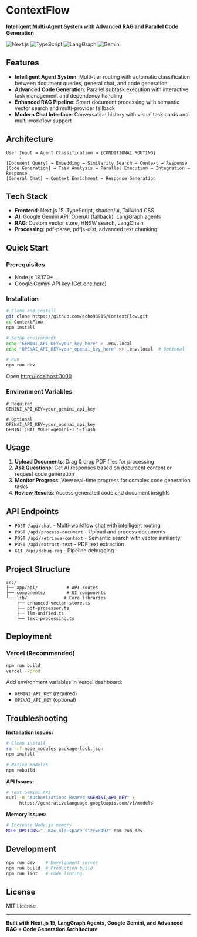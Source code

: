 # ContextFlow

**Intelligent Multi-Agent System with Advanced RAG and Parallel Code Generation**

![Next.js](https://img.shields.io/badge/Next.js-15.5.0-black) ![TypeScript](https://img.shields.io/badge/TypeScript-5-blue) ![LangGraph](https://img.shields.io/badge/LangGraph-Agent-green) ![Gemini](https://img.shields.io/badge/AI-Google_Gemini-orange)

## Features

- **Intelligent Agent System**: Multi-tier routing with automatic classification between document queries, general chat, and code generation
- **Advanced Code Generation**: Parallel subtask execution with interactive task management and dependency handling
- **Enhanced RAG Pipeline**: Smart document processing with semantic vector search and multi-provider fallback
- **Modern Chat Interface**: Conversation history with visual task cards and multi-workflow support

## Architecture

```
User Input → Agent Classification → [CONDITIONAL ROUTING]
     ↓
[Document Query] → Embedding → Similarity Search → Context → Response
[Code Generation] → Task Analysis → Parallel Execution → Integration → Response
[General Chat] → Context Enrichment → Response Generation
```

## Tech Stack

- **Frontend**: Next.js 15, TypeScript, shadcn/ui, Tailwind CSS
- **AI**: Google Gemini API, OpenAI (fallback), LangGraph agents
- **RAG**: Custom vector store, HNSW search, LangChain
- **Processing**: pdf-parse, pdfjs-dist, advanced text chunking

## Quick Start

### Prerequisites

- Node.js 18.17.0+
- Google Gemini API key ([Get one here](https://aistudio.google.com/))

### Installation

```bash
# Clone and install
git clone https://github.com/echo93915/ContextFlow.git
cd ContextFlow
npm install

# Setup environment
echo "GEMINI_API_KEY=your_key_here" > .env.local
echo "OPENAI_API_KEY=your_openai_key_here" >> .env.local  # Optional

# Run
npm run dev
```

Open [http://localhost:3000](http://localhost:3000)

### Environment Variables

```env
# Required
GEMINI_API_KEY=your_gemini_api_key

# Optional
OPENAI_API_KEY=your_openai_api_key
GEMINI_CHAT_MODEL=gemini-1.5-flash
```

## Usage

1. **Upload Documents**: Drag & drop PDF files for processing
2. **Ask Questions**: Get AI responses based on document content or request code generation
3. **Monitor Progress**: View real-time progress for complex code generation tasks
4. **Review Results**: Access generated code and document insights

## API Endpoints

- `POST /api/chat` - Multi-workflow chat with intelligent routing
- `POST /api/process-document` - Upload and process documents
- `POST /api/retrieve-context` - Semantic search with vector similarity
- `POST /api/extract-text` - PDF text extraction
- `GET /api/debug-rag` - Pipeline debugging

## Project Structure

```
src/
├── app/api/           # API routes
├── components/        # UI components
└── lib/              # Core libraries
    ├── enhanced-vector-store.ts
    ├── pdf-processor.ts
    ├── llm-unified.ts
    └── text-processing.ts
```

## Deployment

### Vercel (Recommended)

```bash
npm run build
vercel --prod
```

Add environment variables in Vercel dashboard:

- `GEMINI_API_KEY` (required)
- `OPENAI_API_KEY` (optional)

## Troubleshooting

**Installation Issues:**

```bash
# Clean install
rm -rf node_modules package-lock.json
npm install

# Native modules
npm rebuild
```

**API Issues:**

```bash
# Test Gemini API
curl -H "Authorization: Bearer $GEMINI_API_KEY" \
     https://generativelanguage.googleapis.com/v1/models
```

**Memory Issues:**

```bash
# Increase Node.js memory
NODE_OPTIONS="--max-old-space-size=8192" npm run dev
```

## Development

```bash
npm run dev    # Development server
npm run build  # Production build
npm run lint   # Code linting
```

## License

MIT License

---

**Built with Next.js 15, LangGraph Agents, Google Gemini, and Advanced RAG + Code Generation Architecture**
